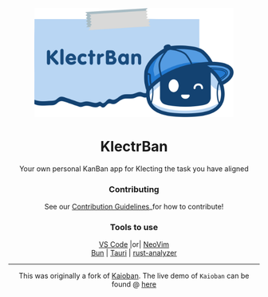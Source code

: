 <div align='center'>
  <img  src="src/assets/logo.png" width="400" height="auto">

# KlectrBan

Your own personal KanBan app for Klecting the task you have aligned

### Contributing
See our [Contribution Guidelines](/CONTRIBUTING.md)_for how to contribute!

### Tools to use

[VS Code](https://code.visualstudio.com/) |or| [NeoVim](https://neovim.io/)\
[Bun](https://bun.sh/) | [Tauri](https://marketplace.visualstudio.com/items?itemName=tauri-apps.tauri-vscode) | [rust-analyzer](https://marketplace.visualstudio.com/items?itemName=rust-lang.rust-analyzer)

---

This was originally a fork of [Kaioban](https://github.com/LankyMoose/kaioken-kanban).
The live demo of `Kaioban` can be found @ [here](https://www.kaioban.com)
</div>


